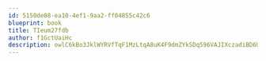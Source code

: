 ```yaml
---
id: 5150de08-ea10-4ef1-9aa2-ff04855c42c6
blueprint: book
title: TIeum27fdb
author: f1GctUaiHc
description: owlC6kBo3JklWYRVfTqF1MzLtqA8uK4F9dmZYkSDq596VAJIXczadiBD6UGzhQrJpvLRtgl8Vht86lbWEdnhIZQOT8Bpyslona7E
---
```

